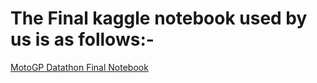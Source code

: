 # The Final kaggle notebook used by us is as follows:-

[MotoGP Datathon Final Notebook](https://www.kaggle.com/code/adityamazumdar95/motogp-datathon-final)
